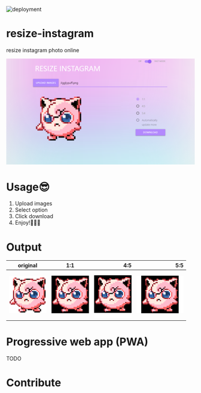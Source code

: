 ![deployment](https://github.com/xncbf/resize-instagram/workflows/deployment%20to%20master/badge.svg)

# resize-instagram
resize instagram photo online

[![resize instagram](https://github.com/xncbf/resize-instagram/blob/master/app/static/resize-instagram.png)](https://resize-instagram.com/)

# Usage:sunglasses:

 1. Upload images
 2. Select option
 3. Click download
 4. Enjoy!:clap::clap::clap:

# Output

| original |      1:1      |  4:5  |  5:5  |
|----------|:-------------:|------:|------:|
| ![origin](https://github.com/xncbf/resize-instagram/blob/master/app/static/origin.png) |  ![origin](https://github.com/xncbf/resize-instagram/blob/master/app/static/1x1.png) | ![origin](https://github.com/xncbf/resize-instagram/blob/master/app/static/4x5.png) | ![origin](https://github.com/xncbf/resize-instagram/blob/master/app/static/5x4.png) |

# Progressive web app (PWA)

TODO

# Contribute

